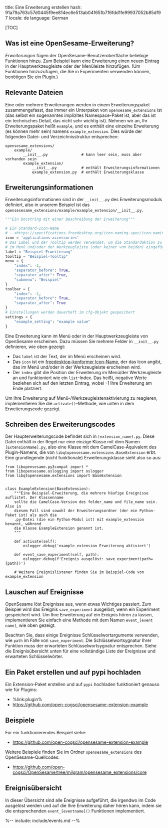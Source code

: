 title: Eine Erweiterung erstellen
hash: 91a79a763c57d0445f9ee814ec6e513ab04f651b716fdd1fe99937052b85df97
locale: de
language: German

[TOC]

## Was ist eine OpenSesame-Erweiterung?

*Erweiterungen* fügen der OpenSesame-Benutzeroberfläche beliebige Funktionen hinzu. Zum Beispiel kann eine Erweiterung einen neuen Eintrag in der Hauptwerkzeugleiste oder der Menüleiste hinzufügen. (Um Funktionen hinzuzufügen, die Sie in Experimenten verwenden können, benötigen Sie ein [Plugin](%url:plugin%).)

## Relevante Dateien

Eine oder mehrere Erweiterungen werden in einem Erweiterungspaket zusammengefasst, das immer ein Unterpaket von `opensesame_extensions` ist (das selbst ein sogenanntes implizites Namespace-Paket ist, aber das ist ein technisches Detail, das nicht sehr wichtig ist). Nehmen wir an, Ihr Erweiterungspaket heißt `example`, und es enthält eine einzelne Erweiterung (es können mehr sein) namens `example_extension`. Dies würde der folgenden Datei- und Verzeichnisstruktur entsprechen:

```
opensesame_extensions/
    example/
        __init__.py               # kann leer sein, muss aber vorhanden sein
        example_extension/
            __init__.py           # enthält Erweiterungsinformationen
            example_extension.py  # enthält Erweiterungsklasse
```

## Erweiterungsinformationen

Erweiterungsinformationen sind in der `__init__.py` des Erweiterungsmoduls definiert, also in unserem Beispiel ist das `opensesesame_extensions/example/example_extension/__init__.py`.

```python
"""Ein Docstring mit einer Beschreibung der Erweiterung"""

# Ein Standard-Icon-Name
# - <https://specifications.freedesktop.org/icon-naming-spec/icon-naming-spec-latest.html>
icon = 'applications-accessories'
# Das Label und der Tooltip werden verwendet, um die Standardaktion zu erstellen, die
# im Menü und/oder der Werkzeugleiste (oder keiner von beiden) eingefügt wird
label = "Beispiel-Erweiterung"
tooltip = "Beispiel-Tooltip"
menu = {
    "index": -1,
    "separator_before": True,
    "separator_after": True,
    "submenu": "Beispiel"
}
toolbar = {
    "index": -1,
    "separator_before": True,
    "separator_after": True
}
# Einstellungen werden dauerhaft im cfg-Objekt gespeichert
settings = {
    "example_setting": "example value"
}
```

Eine Erweiterung kann im Menü oder in der Hauptwerkzeugleiste von OpenSesame erscheinen. Dazu müssen Sie mehrere Felder in `__init__.py` definieren, wie oben gezeigt:

- Das `label` ist der Text, der im Menü erscheinen wird.
- Das `icon` ist ein [freedesktop-konformer Icon-Name][icon-spec], der das Icon angibt, das im Menü und/oder in der Werkzeugleiste erscheinen wird.
- Der `index` gibt die Position der Erweiterung im Menü/der Werkzeugleiste an und funktioniert wie ein `list`-Index. Das heißt, negative Werte beziehen sich auf den letzten Eintrag, wobei -1 Ihre Erweiterung am Ende platziert.

Um Ihre Erweiterung auf Menü-/Werkzeugleistenaktivierung zu reagieren, implementieren Sie die `activate()`-Methode, wie unten in dem Erweiterungscode gezeigt.


## Schreiben des Erweiterungscodes

Der Haupterweiterungscode befindet sich in `[extension_name].py`. Diese Datei enthält in der Regel nur eine einzige Klasse mit dem Namen `[ExtensionName].py`, also eine Klasse mit dem CamelCase-Äquivalent des Plugin-Namens, die von `libqtopensesame.extensions.BaseExtension` erbt. Eine grundlegende (nicht funktionale) Erweiterungsklasse sieht also so aus:

~~~ .python
from libopensesame.py3compat import *
from libopensesame.oslogging import oslogger
from libqtopensesame.extensions import BaseExtension


class ExampleExtension(BaseExtension):
    """Eine Beispiel-Erweiterung, die mehrere häufige Ereignisse auflistet. Der Klassenname
    sollte die CamelCase-Version des folder_name und file_name sein. Also in
    diesem Fall sind sowohl der Erweiterungsordner (der ein Python-Paket ist) als auch die
    .py-Datei (die ein Python-Modul ist) mit example_extension benannt, während
    die Klasse ExampleExtension genannt ist.
    """

    def activate(self):
        oslogger.debug('example_extension Erweiterung aktiviert')

    def event_save_experiment(self, path):
        oslogger.debug(f'Ereignis ausgelöst: save_experiment(path={path})')

    # Weitere Ereignislistener finden Sie im Beispiel-Code von example_extension
~~~

## Lauschen auf Ereignisse

OpenSesame löst Ereignisse aus, wenn etwas Wichtiges passiert. Zum Beispiel wird das Ereignis `save_experiment` ausgelöst, wenn ein Experiment gespeichert wird. Um Ihre Erweiterung auf ein Ereignis hören zu lassen, implementieren Sie einfach eine Methode mit dem Namen `event_[event name]`, wie oben gezeigt.

Beachten Sie, dass einige Ereignisse Schlüsselwortargumente verwenden, wie `path` im Falle von `save_experiment`. Die Schlüsselwortsygnatur Ihrer Funktion muss der erwarteten Schlüsselwortsygnatur entsprechen. Siehe die Ereignisübersicht unten für eine vollständige Liste der Ereignisse und erwarteten Schlüsselwörter.

## Ein Paket erstellen und auf pypi hochladen

Ein Extension-Paket erstellen und auf `pypi` hochladen funktioniert genauso wie für Plugins:

- %link:plugin%
- <https://github.com/open-cogsci/opensesame-extension-example>

## Beispiele

Für ein funktionierendes Beispiel siehe:

- <https://github.com/open-cogsci/opensesame-extension-example>

Weitere Beispiele finden Sie im Ordner `opensesame_extensions` des OpenSesame-Quellcodes:

- <https://github.com/open-cogsci/OpenSesame/tree/milgram/opensesame_extensions/core>

[example]: https://github.com/open-cogsci/OpenSesame/tree/master/extensions/example
[icon-spec]: http://standards.freedesktop.org/icon-naming-spec/icon-naming-spec-latest.html

## Ereignisübersicht

In dieser Übersicht sind alle Ereignisse aufgeführt, die irgendwo im Code ausgelöst werden und auf die Ihre Erweiterung daher hören kann, indem sie die entsprechenden `event_[eventname]()` Funktionen implementiert.

%-- include: include/events.md --%